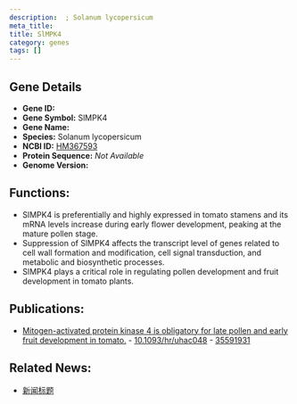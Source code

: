 ```yaml
---
description:  ; Solanum lycopersicum
meta_title:
title: SlMPK4
category: genes
tags: []
---
```


## Gene Details
- **Gene ID:**	[](https://www.maizegdb.org/gene_center/gene/)
- **Gene Symbol:** SlMPK4
- **Gene Name:** 
- **Species:** Solanum lycopersicum
- **NCBI ID:** [ HM367593 ]()
- **Protein Sequence:** *Not Available*
- **Genome Version:** []()

## Functions:
   - SlMPK4 is preferentially and highly expressed in tomato stamens and its mRNA levels increase during early flower development, peaking at the mature pollen stage.
   - Suppression of SlMPK4 affects the transcript level of genes related to cell wall formation and modification, cell signal transduction, and metabolic and biosynthetic processes.
   - SlMPK4 plays a critical role in regulating pollen development and fruit development in tomato plants.

## Publications:
   - [Mitogen-activated protein kinase 4 is obligatory for late pollen and early fruit development in tomato.]( https://academic.oup.com/hr/article/doi/10.1093/hr/uhac048/6548269?login=true ) - [10.1093/hr/uhac048]( https://academic.oup.com/hr/article/doi/10.1093/hr/uhac048/6548269?login=true ) - [35591931](https://pubmed.ncbi.nlm.nih.gov/35591931/)

## Related News:
   - [新闻标题](https://mp.weixin.qq.com/s?__biz=MzIyOTY2NDYyNQ==&mid=2247538132&idx=6&sn=2fdff07677fd072787b35b55a9573878&chksm=e8bd27cadfcaaedca836ec569751a41d3d1d9f7c9e97450d1aa8980b0427472371ed1a784bf4&scene=27#wechat_redirect)
